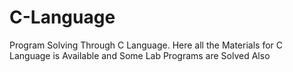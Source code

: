 # C-Language
Program Solving Through C Language.
Here all the Materials for C Language is Available
and Some Lab Programs are Solved Also
